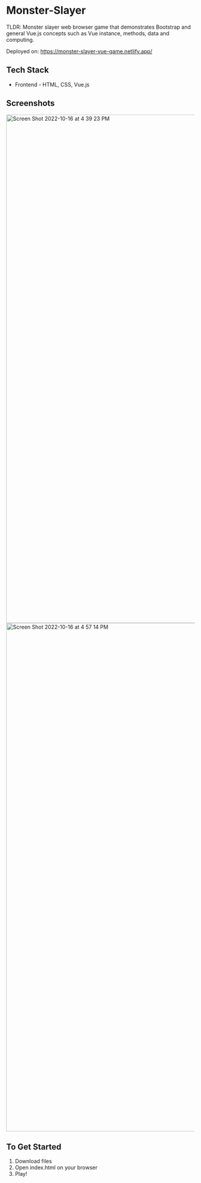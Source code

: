 # Monster-Slayer
TLDR: Monster slayer web browser game that demonstrates Bootstrap and general Vue.js concepts such as Vue instance, methods, data and computing.

Deployed on: https://monster-slayer-vue-game.netlify.app/

## Tech Stack 
* Frontend - HTML, CSS, Vue.js 

## Screenshots
<img width="1360" alt="Screen Shot 2022-10-16 at 4 39 23 PM" src="https://user-images.githubusercontent.com/86020207/196027062-b3eb6fc1-20fa-4551-ac99-c374993647e5.png">
<img width="1360" alt="Screen Shot 2022-10-16 at 4 57 14 PM" src="https://user-images.githubusercontent.com/86020207/196027066-616ac0f7-36fb-4f40-80e6-e9cf96411fe5.png">

## To Get Started 
1. Download files
2. Open index.html on your browser
3. Play!


